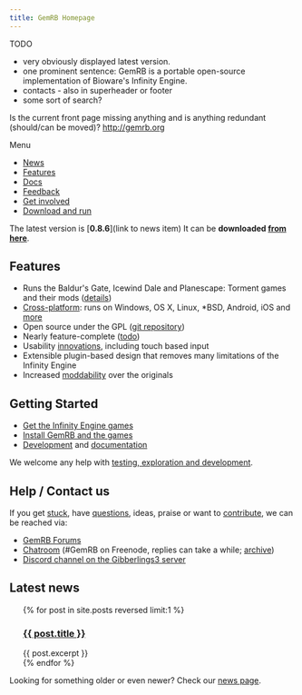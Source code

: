 ```yaml
---
title: GemRB Homepage
---
```


TODO
- very obviously displayed latest version.
- one prominent sentence: GemRB is a
portable open-source implementation of Bioware's Infinity Engine.
- contacts - also in superheader or footer
- some sort of search?

Is the current front page missing anything and is anything redundant (should/can be moved)?
http://gemrb.org


Menu
- [News](News.md)
- [Features](Features.md)
- [Docs](Documentation.md)
- [Feedback](Feedback.md)
- [Get involved](https://github.com/gemrb/gemrb/blob/master/CONTRIBUTING.md)
- [Download and run](Install.md)


The latest version is [**0.8.6**](link to news item) It can be
**downloaded [from here](Install.md)**.

## Features

  - Runs the Baldur's Gate, Icewind Dale and Planescape: Torment games
    and their mods ([details](changelog))
  - [Cross-platform](/engine/platforms): runs on Windows, OS X, Linux,
    \*BSD, Android, iOS and [more](gallery#exotic_platforms)
  - Open source under the GPL ([git
    repository](https://github.com/gemrb/gemrb))
  - Nearly feature-complete ([todo](todo))
  - Usability [innovations](innovations), including touch based input
  - Extensible plugin-based design that removes many limitations of the
    Infinity Engine
  - Increased [moddability](/developers/mods) over the originals


## Getting Started

  - [Get the Infinity Engine games](getting_the_games)
  - [Install GemRB and the games](installation)
  - [Development](contribute) and [documentation](documentation)

We welcome any help with [testing, exploration and
development](contribute).

## Help / Contact us

If you get [stuck](known_problems), have
[questions](http://catb.org/~esr/faqs/smart-questions.html), ideas,
praise or want to [contribute](contribute), we can be reached via:

  - [GemRB Forums](https://www.gibberlings3.net/forums/forum/91-gemrb/)
  - [Chatroom](http://webchat.freenode.net/?channels=GemRB) (\#GemRB on
    Freenode, replies can take a while;
    [archive](http://log.usecode.org/gemrblog.php))
  - [Discord channel on the Gibberlings3
    server](https://discord.gg/64rEVAk)
    
## Latest news

<ul>
  {% for post in site.posts reversed limit:1 %}
    <h3><a href="{{ post.url }}">{{ post.title }}</a></h3>
    <div>
      {{ post.excerpt }}
    </div>
  {% endfor %}
</ul>

Looking for something older or even newer? Check our [news page](News.md#older-news).
